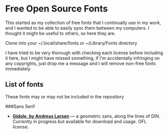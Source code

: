 Free Open Source Fonts
=========================================

This started as my collection of free fonts that I continually use in my work, and I wanted to be able to easily sync them between my computers. I thought it might be useful to others, so here they are.

Clone into your ~/.local/share/fonts or ~/Library/Fonts directory

I have tried to be very thorough with checking each license before including it here, but I might have missed something, if I'm accidentally infringing on any copyrights, just drop me a message and I will remove non-free fonts immediately

List of fonts
---------------

These fonts may or may not be included in the repository

###Sans Serif

- **[Gidole, by Andreas Larsen](https://github.com/gidole/sans)** — a geometric sans, along the lines of DIN. Currently in progress but available for download and usage. OFL license.